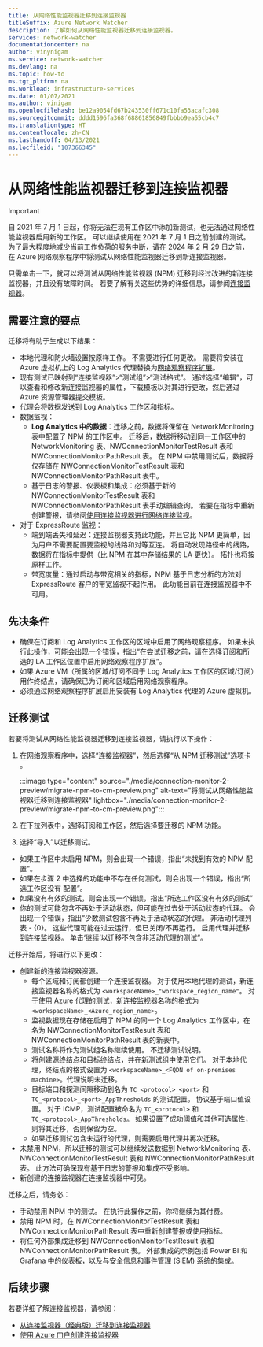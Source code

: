 ```yaml
---
title: 从网络性能监视器迁移到连接监视器
titleSuffix: Azure Network Watcher
description: 了解如何从网络性能监视器迁移到连接监视器。
services: network-watcher
documentationcenter: na
author: vinynigam
ms.service: network-watcher
ms.devlang: na
ms.topic: how-to
ms.tgt_pltfrm: na
ms.workload: infrastructure-services
ms.date: 01/07/2021
ms.author: vinigam
ms.openlocfilehash: be12a9054fd67b243530ff671c10fa53acafc308
ms.sourcegitcommit: dddd1596fa368f68861856849fbbbb9ea55cb4c7
ms.translationtype: HT
ms.contentlocale: zh-CN
ms.lasthandoff: 04/13/2021
ms.locfileid: "107366345"
---
```

# <a name="migrate-to-connection-monitor-from-network-performance-monitor"></a>从网络性能监视器迁移到连接监视器

> [!IMPORTANT]
> 自 2021 年 7 月 1 日起，你将无法在现有工作区中添加新测试，也无法通过网络性能监视器启用新的工作区。 可以继续使用在 2021 年 7 月 1 日之前创建的测试。 为了最大程度地减少当前工作负荷的服务中断，请在 2024 年 2 月 29 日之前，在 Azure 网络观察程序中将测试从网络性能监视器迁移到新连接监视器。

只需单击一下，就可以将测试从网络性能监视器 (NPM) 迁移到经过改进的新连接监视器，并且没有故障时间。 若要了解有关这些优势的详细信息，请参阅[连接监视器](./connection-monitor-overview.md)。


## <a name="key-points-to-note"></a>需要注意的要点

迁移将有助于生成以下结果：

* 本地代理和防火墙设置按原样工作。 不需要进行任何更改。 需要将安装在 Azure 虚拟机上的 Log Analytics 代理替换为[网络观察程序扩展](../virtual-machines/extensions/network-watcher-windows.md)。
* 现有测试已映射到“连接监视器”>“测试组”>“测试格式”。 通过选择“编辑”，可以查看和修改新连接监视器的属性，下载模板以对其进行更改，然后通过 Azure 资源管理器提交模板。
* 代理会将数据发送到 Log Analytics 工作区和指标。
* 数据监视：
   * **Log Analytics 中的数据**：迁移之前，数据将保留在 NetworkMonitoring 表中配置了 NPM 的工作区中。 迁移后，数据将移动到同一工作区中的 NetworkMonitoring 表、NWConnectionMonitorTestResult 表和 NWConnectionMonitorPathResult 表。 在 NPM 中禁用测试后，数据将仅存储在 NWConnectionMonitorTestResult 表和 NWConnectionMonitorPathResult 表中。
   * 基于日志的警报、仪表板和集成：必须基于新的 NWConnectionMonitorTestResult 表和 NWConnectionMonitorPathResult 表手动编辑查询。 若要在指标中重新创建警报，请参阅[使用连接监视器进行网络连接监视](./connection-monitor-overview.md#metrics-in-azure-monitor)。
* 对于 ExpressRoute 监视：
    * 端到端丢失和延迟：连接监视器支持此功能，并且它比 NPM 更简单，因为用户不需要配置要监视的线路和对等互连。 将自动发现路径中的线路，数据将在指标中提供（比 NPM 在其中存储结果的 LA 更快）。 拓扑也将按原样工作。
    * 带宽度量：通过启动与带宽相关的指标，NPM 基于日志分析的方法对 ExpressRoute 客户的带宽监视不起作用。 此功能目前在连接监视器中不可用。
    
## <a name="prerequisites"></a>先决条件

* 确保在订阅和 Log Analytics 工作区的区域中启用了网络观察程序。 如果未执行此操作，可能会出现一个错误，指出“在尝试迁移之前，请在选择订阅和所选的 LA 工作区位置中启用网络观察程序扩展”。
* 如果 Azure VM（所属的区域/订阅不同于 Log Analytics 工作区的区域/订阅）用作终结点，请确保已为订阅和区域启用网络观察程序。   
* 必须通过网络观察程序扩展启用安装有 Log Analytics 代理的 Azure 虚拟机。

## <a name="migrate-the-tests"></a>迁移测试

若要将测试从网络性能监视器迁移到连接监视器，请执行以下操作：

1. 在网络观察程序中，选择“连接监视器”，然后选择“从 NPM 迁移测试”选项卡 。 

    :::image type="content" source="./media/connection-monitor-2-preview/migrate-npm-to-cm-preview.png" alt-text="将测试从网络性能监视器迁移到连接监视器" lightbox="./media/connection-monitor-2-preview/migrate-npm-to-cm-preview.png":::
    
1. 在下拉列表中，选择订阅和工作区，然后选择要迁移的 NPM 功能。 
1. 选择“导入”以迁移测试。
* 如果工作区中未启用 NPM，则会出现一个错误，指出“未找到有效的 NPM 配置”。 
* 如果在步骤 2 中选择的功能中不存在任何测试，则会出现一个错误，指出“所选工作区没有 <feature> 配置”。
* 如果没有有效的测试，则会出现一个错误，指出“所选工作区没有有效的测试”
* 你的测试可能包含不再处于活动状态，但可能在过去处于活动状态的代理。 会出现一个错误，指出“少数测试包含不再处于活动状态的代理。 非活动代理列表 - {0}。 这些代理可能在过去运行，但已关闭/不再运行。 启用代理并迁移到连接监视器。 单击‘继续’以迁移不包含非活动代理的测试”。

迁移开始后，将进行以下更改： 
* 创建新的连接监视器资源。
   * 每个区域和订阅都创建一个连接监视器。 对于使用本地代理的测试，新连接监视器名称的格式为 `<workspaceName>_"workspace_region_name"`。 对于使用 Azure 代理的测试，新连接监视器名称的格式为 `<workspaceName>_<Azure_region_name>`。
   * 监视数据现在存储在启用了 NPM 的同一个 Log Analytics 工作区中，在名为 NWConnectionMonitorTestResult 表和 NWConnectionMonitorPathResult 表的新表中。 
   * 测试名称将作为测试组名称继续使用。 不迁移测试说明。
   * 将创建源终结点和目标终结点，并在新测试组中使用它们。 对于本地代理，终结点的格式设置为 `<workspaceName>_<FQDN of on-premises machine>`。代理说明未迁移。
   * 目标端口和探测间隔移动到名为 `TC_<protocol>_<port>` 和 `TC_<protocol>_<port>_AppThresholds` 的测试配置。 协议基于端口值设置。 对于 ICMP，测试配置被命名为 `TC_<protocol>` 和 `TC_<protocol>_AppThresholds`。 如果设置了成功阈值和其他可选属性，则将其迁移，否则保留为空。
   * 如果迁移测试包含未运行的代理，则需要启用代理并再次迁移。
* 未禁用 NPM，所以迁移的测试可以继续发送数据到 NetworkMonitoring 表、NWConnectionMonitorTestResult 表和 NWConnectionMonitorPathResult 表。 此方法可确保现有基于日志的警报和集成不受影响。
* 新创建的连接监视器在连接监视器中可见。

迁移之后，请务必：
* 手动禁用 NPM 中的测试。 在执行此操作之前，你将继续为其付费。 
* 禁用 NPM 时，在 NWConnectionMonitorTestResult 表和 NWConnectionMonitorPathResult 表中重新创建警报或使用指标。 
* 将任何外部集成迁移到 NWConnectionMonitorTestResult 表和 NWConnectionMonitorPathResult 表。 外部集成的示例包括 Power BI 和 Grafana 中的仪表板，以及与安全信息和事件管理 (SIEM) 系统的集成。


## <a name="next-steps"></a>后续步骤

若要详细了解连接监视器，请参阅：
* [从连接监视器（经典版）迁移到连接监视器](./migrate-to-connection-monitor-from-connection-monitor-classic.md)
* [使用 Azure 门户创建连接监视器](./connection-monitor-create-using-portal.md)

